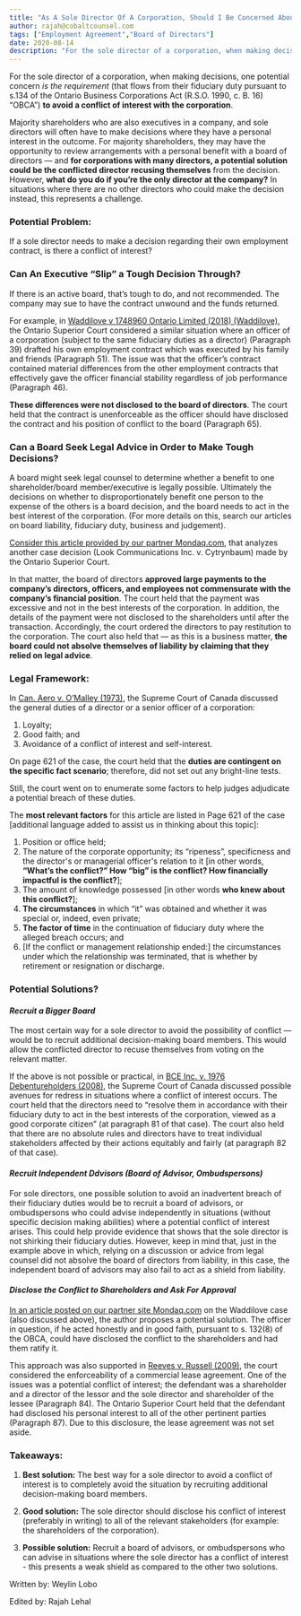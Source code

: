 ```yaml
---
title: "As A Sole Director Of A Corporation, Should I Be Concerned About Making Decisions That I May Personally Benefit From?"
author: rajah@cobaltcounsel.com
tags: ["Employment Agreement","Board of Directors"]
date: 2020-08-14
description: "For the sole director of a corporation, when making decisions, one potential concern is the requirement (that flows from their fiduciary duty pursuant to s.134 of the Ontario Business Corporations Act (R.S.O. 1990, c. B. 16) “OBCA”) to avoid a conflict of interest with the corporation."
---
```


For the sole director of a corporation, when making decisions, one potential concern *is the requirement* (that flows from their fiduciary duty pursuant to s.134 of the Ontario Business Corporations Act (R.S.O. 1990, c. B. 16) “OBCA”) **to avoid a conflict of interest with the corporation**. 

Majority shareholders who are also executives in a company, and sole directors will often have to make decisions where they have a personal interest in the outcome.  For majority shareholders, they may have the opportunity to review arrangements with a personal benefit with a board of directors — and **for corporations with many directors, a potential solution could be the conflicted director recusing themselves** from the decision. However, **what do you do if you’re the only director at the company?** In situations where there are no other directors who could make the decision instead, this represents a challenge. 

### Potential Problem:

If a sole director needs to make a decision regarding their own employment contract, is there a conflict of interest?

### Can An Executive “Slip” a Tough Decision Through?

If there is an active board, that’s tough to do, and not recommended.  The company may sue to have the contract unwound and the funds returned.

For example, in [Waddilove v 1748960 Ontario Limited (2018) (Waddilove)](https://www.canlii.org/en/on/onsc/doc/2018/2018onsc448/2018onsc448.html?autocompleteStr=Waddilove&autocompletePos=1), the Ontario Superior Court considered a similar situation where an officer of a corporation (subject to the same fiduciary duties as a director) (Paragraph 39) drafted his own employment contract which was executed by his family and friends (Paragraph 51). The issue was that the officer’s contract contained material differences from the other employment contracts that effectively gave the officer financial stability regardless of job performance (Paragraph 46). 

**These differences were not disclosed to the board of directors**. The court held that the contract is unenforceable as the officer should have disclosed the contract and his position of conflict to the board (Paragraph 65). 

### Can a Board Seek Legal Advice in Order to Make Tough Decisions?

A board might seek legal counsel to determine whether a benefit to one shareholder/board member/executive is legally possible. Ultimately the decisions on whether to disproportionately benefit one person to the expense of the others is a board decision, and the board needs to act in the best interest of the corporation. (For more details on this, search our articles on board liability, fiduciary duty, business and judgement).

[Consider this article provided by our partner Mondaq.com](https://www.mondaq.com/canada/contracts-and-commercial-law/733412/the-directors39-briefing-conflicts-of-interest-by-officers), that analyzes another case decision (Look Communications Inc. v. Cytrynbaum) made by the Ontario Superior Court.

In that matter, the board of directors **approved large payments to the company’s directors, officers, and employees not commensurate with the company’s financial position**. The court held that the payment was excessive and not in the best interests of the corporation. In addition, the details of the payment were not disclosed to the shareholders until after the transaction. Accordingly, the court ordered the directors to pay restitution to the corporation. The court also held that — as this is a business matter, **the board could not absolve themselves of liability by claiming that they relied on legal advice**. 

### Legal Framework:

In [Can. Aero v. O’Malley (1973)](https://www.canlii.org/en/ca/scc/doc/1973/1973canlii23/1973canlii23.html), the Supreme Court of Canada discussed the general 
duties of a director or a senior officer of a corporation:
1. Loyalty;
2. Good faith; and
3. Avoidance of a conflict of interest and self-interest.

On page 621 of the case, the court held that the **duties are contingent on the specific fact scenario**; therefore, did not set out any bright-line tests. 

Still, the court went on to enumerate some factors to help judges adjudicate a potential breach of these duties. 

The **most relevant factors** for this article are listed in Page 621 of the case [additional language added to assist us in thinking about this topic]: 

1. Position or office held; 
2. The nature of the corporate opportunity; its “ripeness”, specificness and the director's or managerial officer's relation to it [in other words, **“What’s the conflict?”  How “big” is the conflict? How financially impactful is the conflict?**];
3. The amount of knowledge possessed [in other words **who knew about this conflict?**];
4. **The circumstances** in which “it” was obtained and whether it was special or, indeed, even private;
5. **The factor of time** in the continuation of fiduciary duty where the alleged breach occurs; and 
6. [If the conflict or management relationship ended:] the circumstances under which the relationship was terminated, that is whether by retirement or resignation or discharge. 

### Potential Solutions?

#### *Recruit a Bigger Board*

The most certain way for a sole director to avoid the possibility of conflict — would be to recruit additional decision-making board members. This would allow the conflicted director to recuse themselves from voting on the relevant matter. 

If the above is not possible or practical, in [BCE Inc. v. 1976 Debentureholders (2008)](https://www.canlii.org/en/ca/scc/doc/2008/2008scc69/2008scc69.html), the Supreme Court of Canada discussed possible avenues for redress in situations where a conflict of interest occurs. The court held that the directors need to “resolve them in accordance with their fiduciary duty to act in the best interests of the corporation, viewed as a good corporate citizen” (at paragraph 81 of that case). The court also held that there are no absolute rules and directors have to treat individual stakeholders affected by their actions equitably and fairly (at paragraph 82 of that case).

#### *Recruit Independent Ddvisors (Board of Advisor, Ombudspersons)*

For sole directors, one possible solution to avoid an inadvertent breach of their fiduciary duties would be to recruit a board of advisors, or ombudspersons who could advise independently in situations (without specific decision making abilities) where a potential conflict of interest arises. This could help provide evidence that shows that the sole director is not shirking their fiduciary duties. However, keep in mind that, just in the example above in which, relying on a discussion or advice from legal counsel did not absolve the board of directors from liability, in this case, the independent board of advisors may also fail to act as a shield from liability.

#### *Disclose the Conflict to Shareholders and Ask For Approval*

[In an article posted on our partner site Mondaq.com](https://www.mondaq.com/canada/contracts-and-commercial-law/733412/the-directors39-briefing-conflicts-of-interest-by-officers) on the Waddilove case (also discussed above), the author proposes a potential solution. The officer in question, if he acted honestly and in good faith, pursuant to s. 132(8) of the OBCA, could have disclosed the conflict to the shareholders and had them ratify it. 

This approach was also supported in [Reeves v. Russell (2009)](https://www.canlii.org/en/on/onsc/doc/2009/2009canlii11437/2009canlii11437.html?searchUrlHash=AAAAAQAcInNvbGUgZGlyZWN0b3IiIC9wIGNvbmZsaWN0IAAAAAAB&resultIndex=12), the court considered the enforceability of a commercial lease agreement. One of the issues was a potential conflict of interest; the defendant was a shareholder and a director of the lessor and the sole director and shareholder of the lessee (Paragraph 84). The Ontario Superior Court held that the defendant had disclosed his personal interest to all of the other pertinent parties (Paragraph 87). Due to this disclosure, the lease agreement was not set aside. 

### Takeaways:

1. **Best solution:**  The best way for a sole director to avoid a conflict of interest is to completely avoid the situation by recruiting additional decision-making board members.

2. **Good solution:**  The sole director should disclose his conflict of interest (preferably in writing) to all of the relevant stakeholders (for example: the shareholders of the corporation). 

3. **Possible solution:**  Recruit a board of advisors, or ombudspersons who can advise in situations where the sole director has a conflict of interest - this presents a weak shield as compared to the other two solutions.


Written by: Weylin Lobo

Edited by: Rajah Lehal


